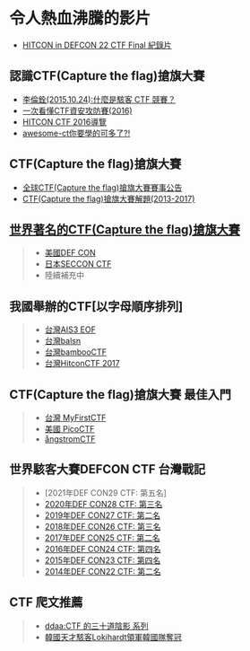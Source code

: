 # 令人熱血沸騰的影片
- [HITCON in DEFCON 22 CTF Final 紀錄片](https://www.youtube.com/watch?v=XcneHvq1hbY)

## 認識CTF(Capture the flag)搶旗大賽

- [李倫銓(2015.10.24):什麼是駭客 CTF 競賽？](https://www.bnext.com.tw/article/37765/BN-2015-10-24-182518-77)
- [一次看懂CTF資安攻防賽(2016)](https://www.ithome.com.tw/news/102969)
- [HITCON CTF 2016導覽](https://www.slideshare.net/HITCONGIRLS/hitcon-ctf-2016)
- [awesome-ct你要學的可多了?!](https://github.com/apsdehal/awesome-ctf)

## CTF(Capture the flag)搶旗大賽

- [全球CTF(Capture the flag)搶旗大賽賽事公告](https://ctftime.org/)
- [CTF(Capture the flag)搶旗大賽解題(2013-2017)](https://github.com/ctfs)


## [世界著名的CTF(Capture the flag)搶旗大賽](https://ctftime.org/ctfs)
>* [美國DEF CON](https://www.defcon.org/)
>* [日本SECCON CTF](https://2017.seccon.jp/)
>* 陸續補充中

## 我國舉辦的CTF[以字母順序排列]
>* [台灣AIS3 EOF](https://ais3.org/eof/)
>* [台灣balsn](https://balsn.tw/)
>* [台灣bambooCTF](https://balsn.tw/)
>* [台灣HitconCTF 2017](http://ctf2017.hitcon.org/)

## CTF(Capture the flag)搶旗大賽 最佳入門
>* [台灣 MyFirstCTF](https://ais3.org/mfctf/)
>* [美國 PicoCTF](https://picoctf.org/)
>* [ångstromCTF](https://angstromctf.com/)

## 世界駭客大賽DEFCON CTF 台灣戰記
>* [2021年DEF CON29 CTF: 第五名]
>* [2020年DEF CON28 CTF: 第三名](https://www.ithome.com.tw/news/139300)
>* [2019年DEF CON27 CTF: 第二名](https://www.ithome.com.tw/news/132347)
>* [2018年DEF CON26 CTF: 第三名](https://www.ithome.com.tw/news/125134)
>* [2017年DEF CON25 CTF: 第二名](https://www.ithome.com.tw/news/115940)
>* [2016年DEF CON24 CTF: 第四名]()
>* [2015年DEF CON23 CTF: 第四名](https://www.ithome.com.tw/news/97998)
>* [2014年DEF CON22 CTF: 第二名](https://www.ithome.com.tw/news/90031)

## CTF 爬文推薦
>* [ddaa:CTF 的三十道陰影 系列](https://ithelp.ithome.com.tw/users/20121059/ironman/2810)
>* [韓國天才駭客Lokihardt領軍韓國隊奪冠](https://www.ithome.com.tw/news/100827)
>



